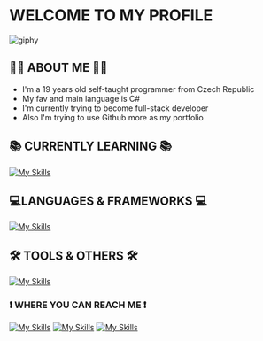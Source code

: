 # WELCOME TO MY PROFILE
![giphy](https://user-images.githubusercontent.com/103818716/228606700-d6719272-57ff-4387-89c6-9ebbd9bf44d9.gif)
## 👨‍💻 ABOUT ME 👨‍💻
- I'm a 19 years old self-taught programmer from Czech Republic
- My fav and main language is C#
- I'm currently trying to become full-stack developer
- Also I'm trying to use Github more as my portfolio
## 📚 CURRENTLY LEARNING 📚
[![My Skills](https://skillicons.dev/icons?i=angular,figma,bootstrap)](https://skillicons.dev)
## 💻LANGUAGES & FRAMEWORKS 💻
<div>

  [![My Skills](https://skillicons.dev/icons?i=cs,angular,ts,html,css,sass,js,py,arduino)](https://skillicons.dev) 
  
</div>

## 🛠 TOOLS & OTHERS 🛠
[![My Skills](https://skillicons.dev/icons?i=dotnet,visualstudio,vscode,webstorm,git,azure,rabbitmq,docker,redis,figma,ps,jenkins)](https://skillicons.dev)
### ❗ WHERE YOU CAN REACH ME ❗
<div>
  
[![My Skills](https://skillicons.dev/icons?i=discord)](discordapp.com/users/Dr0pyyy#9930)
[![My Skills](https://skillicons.dev/icons?i=instagram)](https://www.instagram.com/adam_koutnyy/)
[![My Skills](https://skillicons.dev/icons?i=twitter)](https://twitter.com/koutny_adam)

</div>
